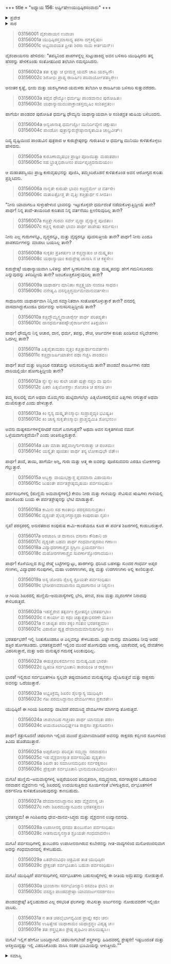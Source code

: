 +++
title = "ಅಧ್ಯಾಯ 156: ಆರ್ಷ್ಟಿಷೇಣಯುಧಿಷ್ಠಿರಸಂವಾದಃ"
+++

<details><summary>ಪ್ರವೇಶ</summary>


।।   ಓಂ ಓಂ ನಮೋ ನಾರಾಯಣಾಯ।।   ಶ್ರೀ ವೇದವ್ಯಾಸಾಯ ನಮಃ ।।

ಶ್ರೀ ಕೃಷ್ಣದ್ವೈಪಾಯನ ವೇದವ್ಯಾಸ ವಿರಚಿತ  

**ಶ್ರೀ ಮಹಾಭಾರತ**

**ಆರಣ್ಯಕ ಪರ್ವ**

**ಯಕ್ಷಯುದ್ಧ ಪರ್ವ**

**ಅಧ್ಯಾಯ 156**

</details>


<details><summary>ಸಾರ</summary>

ಆರ್ಷ್ಟಿಷೇಣನ ಆಶ್ರಮಕ್ಕೆ ಬಂದುದು (1-5). ಆರ್ಷ್ಟಿಷೇಣನು ಉಪದೇಶಿಸಿದುದು (6-31).

</details>


> 03156001 ವೈಶಂಪಾಯನ ಉವಾಚ।  
03156001a ಯುಧಿಷ್ಠಿರಸ್ತಮಾಸಾದ್ಯ ತಪಸಾ ದಗ್ಧಕಿಲ್ಬಿಷಂ।  
03156001c ಅಭ್ಯವಾದಯತ ಪ್ರೀತಃ ಶಿರಸಾ ನಾಮ ಕೀರ್ತಯನ್।।

ವೈಶಂಪಾಯನನು ಹೇಳಿದನು: “ತಪಸ್ಸಿನಿಂದ ಪಾಪಗಳನ್ನೆಲ್ಲ ಸುಟ್ಟುಹಾಕಿದ್ದ ಅವನ ಬಳಿಸಾರಿ ಯುಧಿಷ್ಠಿರನು ತನ್ನ ಹೆಸರನ್ನು ಹೇಳಿಕೊಂಡು ಸಂತೋಷದಿಂದ ತಲೆಬಾಗಿ ನಮಸ್ಕರಿಸಿದನು.

> 03156002a ತತಃ ಕೃಷ್ಣಾ ಚ ಭೀಮಶ್ಚ ಯಮೌ ಚಾಪಿ ಯಶಸ್ವಿನೌ।  
03156002c ಶಿರೋಭಿಃ ಪ್ರಾಪ್ಯ ರಾಜರ್ಷಿಂ ಪರಿವಾರ್ಯೋಪತಸ್ಥಿರೇ।।

ಅನಂತರ ಕೃಷ್ಣೆ, ಭೀಮ ಮತ್ತು ಯಶಸ್ವಿಗಳಾದ ಯಮಳರು ತಲೆಬಾಗಿ ಆ ರಾಜರ್ಷಿಯ ಬಳಿಸಾರಿ ಸುತ್ತುವರೆದರು.

> 03156003a ತಥೈವ ಧೌಮ್ಯೋ ಧರ್ಮಜ್ಞಃ ಪಾಂಡವಾನಾಂ ಪುರೋಹಿತಃ।  
03156003c ಯಥಾನ್ಯಾಯಮುಪಾಕ್ರಾಂತಸ್ತಮೃಷಿಂ ಸಂಶಿತವ್ರತಂ।।

ಹಾಗೆಯೇ ಪಾಂಡವರ ಪುರೋಹಿತ ಧರ್ಮಜ್ಞ ಧೌಮ್ಯನು ಯಥಾನ್ಯಾಯವಾಗಿ ಆ ಸಂಶಿತವ್ರತ ಋಷಿಯ ಬಳಿಬಂದನು.

> 03156004a ಅನ್ವಜಾನಾತ್ಸ ಧರ್ಮಜ್ಞೋ ಮುನಿರ್ದಿವ್ಯೇನ ಚಕ್ಷುಷಾ।  
03156004c ಪಾಂಡೋಃ ಪುತ್ರಾನ್ಕುರುಶ್ರೇಷ್ಠಾನಾಸ್ಯತಾಮಿತಿ ಚಾಬ್ರವೀತ್।।

ದಿವ್ಯ ದೃಷ್ಟಿಯಿಂದ ಪಾಂಡುವಿನ ಪುತ್ರರಾದ ಆ ಕುರುಶ್ರೇಷ್ಠರನ್ನು ಗುರುತಿಸಿದ ಆ ಧರ್ಮಜ್ಞ ಮುನಿಯು ಕುಳಿತುಕೊಳ್ಳಲು ಹೇಳಿದನು.

> 03156005a ಕುರೂಣಾಮೃಷಭಂ ಪ್ರಾಜ್ಞಂ ಪೂಜಯಿತ್ವಾ ಮಹಾತಪಾಃ।  
03156005c ಸಹ ಭ್ರಾತೃಭಿರಾಸೀನಂ ಪರ್ಯಪೃಚ್ಚದನಾಮಯಂ।।

ಆ ಮಹಾತಪಸ್ವಿಯು ಪ್ರಾಜ್ಞ ಕುರುವೃಷಭನನ್ನು ಪೂಜಿಸಿ, ತಮ್ಮಂದಿರೊಡನೆ ಕುಳಿತುಕೊಂಡ ಅವನ ಆರೋಗ್ಯದ ಕುರಿತು ಪ್ರಶ್ನಿಸಿದನು.

> 03156006a ನಾನೃತೇ ಕುರುಷೇ ಭಾವಂ ಕಚ್ಚಿದ್ಧರ್ಮೇ ಚ ವರ್ತಸೇ।  
03156006c ಮತಾಪಿತ್ರೋಶ್ಚ ತೇ ವೃತ್ತಿಃ ಕಚ್ಚಿತ್ಪಾರ್ಥ ನ ಸೀದತಿ।।

“ನೀನು ಯಾವಾಗಲೂ ಸುಳ್ಳುಹೇಳುವ ಭಾವನನ್ನು ಇಟ್ಟುಕೊಳ್ಳದೇ ಧರ್ಮದಂತೆ ನಡೆದುಕೊಳ್ಳುತ್ತಿದ್ದೀಯೆ ತಾನೇ? ಪಾರ್ಥ! ನಿನ್ನ ತಂದೆ-ತಾಯಂದಿರ ಕುರಿತಾದ ನಿನ್ನ ವರ್ತನೆಯು ಕ್ಷೀಣಿಸುವುದಿಲ್ಲ ತಾನೇ?

> 03156007a ಕಚ್ಚಿತ್ತೇ ಗುರವಃ ಸರ್ವೇ ವೃದ್ಧಾ ವೈದ್ಯಾಶ್ಚ ಪೂಜಿತಾಃ।  
03156007c ಕಚ್ಚಿನ್ನ ಕುರುಷೇ ಭಾವಂ ಪಾರ್ಥ ಪಾಪೇಷು ಕರ್ಮಸು।।

ನೀನು ಎಲ್ಲ ಗುರುಗಳನ್ನೂ, ವೃದ್ಧರನ್ನೂ, ಮತ್ತು ವೈದ್ಯರನ್ನೂ ಪೂಜಿಸುತ್ತೀಯೆ ತಾನೇ? ಪಾರ್ಥ! ನೀನು ಎಂದೂ ಪಾಪಕರ್ಮಗಳನ್ನು ಮಾಡಲು ಬಯಸಿಲ್ಲ ತಾನೇ?

> 03156008a ಸುಕೃತಂ ಪ್ರತಿಕರ್ತುಂ ಚ ಕಚ್ಚಿದ್ಧಾತುಂ ಚ ದುಷ್ಕೃತಂ।  
03156008c ಯಥಾನ್ಯಾಯಂ ಕುರುಶ್ರೇಷ್ಠ ಜಾನಾಸಿ ನ ಚ ಕತ್ಥಸೇ।।

ಕುರುಶ್ರೇಷ್ಠ! ಯಥಾನ್ಯಾಯವಾಗಿ ಒಳಿತನ್ನು ಹೇಗೆ ಸ್ವೀಕರಿಸಬೇಕು ಮತ್ತು ದುಷ್ಕೃತವನ್ನು ಹೇಗೆ ಗಮನಿಸಬಾರದು ಎನ್ನುವುದನ್ನು ತಿಳಿದಿದ್ದೀಯೆ ತಾನೇ? ಜಂಬಕೊಚ್ಚಿಕೊಳ್ಳುವುದಿಲ್ಲ ತಾನೇ?

> 03156009a ಯಥಾರ್ಹಂ ಮಾನಿತಾಃ ಕಚ್ಚಿತ್ತ್ವಯಾ ನಂದಂತಿ ಸಾಧವಃ।  
03156009c ವನೇಷ್ವಪಿ ವಸನ್ಕಚ್ಚಿದ್ಧರ್ಮಮೇವಾನುವರ್ತಸೇ।।

ಸಾಧುಜನರು ಯಥಾರ್ಹವಾಗಿ ನಿನ್ನಿಂದ ಸಮ್ಮಾನಿತರಾಗಿ ಸಂತೋಷಗೊಳ್ಳುತ್ತಾರೆ ತಾನೇ? ವನದಲ್ಲಿ ವಾಸವಾಗಿದ್ದುಕೊಂಡೂ ಧರ್ಮವನ್ನು ಅನುಸರಿಸುತ್ತಿದ್ದೀಯೆ ತಾನೇ?

> 03156010a ಕಚ್ಚಿದ್ಧೌಮ್ಯಸ್ತ್ವದಾಚಾರೈರ್ನ ಪಾರ್ಥ ಪರಿತಪ್ಯತೇ।  
03156010c ದಾನಧರ್ಮತಪಹ್ಶೌಚೈರಾರ್ಜವೇನ ತಿತಿಕ್ಷಯಾ।।

ಪಾರ್ಥ! ಧೌಮ್ಯನು ನಿನ್ನ ಆಚಾರ, ದಾನ, ಧರ್ಮ, ತಪಸ್ಸು, ಶೌಚ, ಆರ್ಜವಗಳ ಕುರಿತು ಖಂಡಿಸುವ ಸನ್ನಿವೇಶಗಳು ಒದಗಿಲ್ಲ ತಾನೇ?

> 03156011a ಪಿತೃಪೈತಾಮಹಂ ವೃತ್ತಂ ಕಚ್ಚಿತ್ಪಾರ್ಥಾನುವರ್ತಸೇ।  
03156011c ಕಚ್ಚಿದ್ರಾಜರ್ಷಿಯಾತೇನ ಪಥಾ ಗಚ್ಚಸಿ ಪಾಂಡವ।।

ಪಾರ್ಥ! ತಂದೆ ಮತ್ತು ಅಜ್ಜಂದಿರ ನಡತೆಯನ್ನು ಅನುಸರಿಸುತ್ತೀಯೆ ತಾನೇ? ಪಾಂಡವ! ರಾಜರ್ಷಿಗಳು ನಡೆದ ದಾರಿಯಲ್ಲಿಯೇ ಹೋಗುತ್ತಿದ್ದೀಯೆ ತಾನೇ?

> 03156012a ಸ್ವೇ ಸ್ವೇ ಕಿಲ ಕುಲೇ ಜಾತೇ ಪುತ್ರೇ ನಪ್ತರಿ ವಾ ಪುನಃ।  
03156012c ಪಿತರಃ ಪಿತೃಲೋಕಸ್ಥಾಃ ಶೋಚಂತಿ ಚ ಹಸಂತಿ ಚ।।

ತಮ್ಮ ಕುಲದಲ್ಲಿ ಮಗ ಅಥವಾ ಮೊಮ್ಮಗನು ಹುಟ್ಟಿದಾಗಲೆಲ್ಲಾ ಪಿತೃಲೋಕದಲ್ಲಿರುವ ಪಿತೃಗಳು ನಗುತ್ತಾರೆ ಅಥವಾ ದುಃಖಿಸುತ್ತಾರೆ ಎಂದು ಹೇಳುತ್ತಾರೆ.

> 03156013a ಕಿಂ ನ್ವಸ್ಯ ದುಷ್ಕೃತೇಽಸ್ಮಾಭಿಃ ಸಂಪ್ರಾಪ್ತವ್ಯಂ ಭವಿಷ್ಯತಿ।   
03156013c ಕಿಂ ಚಾಸ್ಯ ಸುಕೃತೇಽಸ್ಮಾಭಿಃ ಪ್ರಾಪ್ತವ್ಯಮಿತಿ ಶೋಭನಂ।।

ಅವನು ದುಷ್ಟಕರ್ಮಗಳನ್ನೆಸಗಿದರೆ ನಮಗೆ ಏನಾಗುತ್ತದೆ? ಅಥವಾ ಅವನ ಸುಕೃತಗಳಿಂದ ನಮಗೆ ಒಳ್ಳೆಯದಾಗುತ್ತದೆಯೇ? ಎಂದು ಚಿಂತಿಸುತ್ತಿರುತ್ತಾರೆ.

> 03156014a ಪಿತಾ ಮಾತಾ ತಥೈವಾಗ್ನಿರ್ಗುರುರಾತ್ಮಾ ಚ ಪಂಚಮಃ।  
03156014c ಯಸ್ಯೈತೇ ಪೂಜಿತಾಃ ಪಾರ್ಥ ತಸ್ಯ ಲೋಕಾವುಭೌ ಜಿತೌ।।

ಪಾರ್ಥ! ತಂದೆ, ತಾಯಿ, ಹಾಗೆಯೇ ಅಗ್ನಿ, ಗುರು ಮತ್ತು ಆತ್ಮ ಈ ಐವರನ್ನು ಪೂಜಿಸುವವನು ಎರಡೂ ಲೋಕಗಳನ್ನು ಗೆಲ್ಲುತ್ತಾರೆ.

> 03156015a ಅಬ್ಭಕ್ಷಾ ವಾಯುಭಕ್ಷಾಶ್ಚ ಪ್ಲವಮಾನಾ ವಿಹಾಯಸಾ।  
03156015c ಜುಷಂತೇ ಪರ್ವತಶ್ರೇಷ್ಠಮೃಷಯಃ ಪರ್ವಸಂಧಿಷು।।

ಪರ್ವಸಂಧಿಗಳಲ್ಲಿ (ಹುಣ್ಣಿಮೆ ಅಮವಾಸ್ಯೆಗಳಲ್ಲಿ) ಕೇವಲ ನೀರು ಮತ್ತು ಗಾಳಿಯನ್ನು ಸೇವಿಸುವ ಋಷಿಗಳು ಗಾಳಿಯಲ್ಲಿ ಹಾರಿಕೊಂಡು ಬಂದು ಈ ಪರ್ವತಶ್ರೇಷ್ಠನನ್ನು ಭೇಟಿ ಮಾಡುತ್ತಾರೆ.

> 03156016a ಕಾಮಿನಃ ಸಹ ಕಾಂತಾಭಿಃ ಪರಸ್ಪರಮನುವ್ರತಾಃ।  
03156016c ದೃಶ್ಯಂತೇ ಶೈಲಶೃಂಗಸ್ಥಾಸ್ತಥಾ ಕಿಂಪುರುಷಾ ನೃಪ।।

ನೃಪ! ಪರಸ್ಪರರಲ್ಲಿ ಅನುರತರಾದ ಕಿಂಪುರುಷ ಕಾಮಿ-ಕಾಂತೆಯರೂ ಕೂಡ ಈ ಪರ್ವತ ಶಿಖರಗಳಲ್ಲಿ ಕಂಡುಬರುತ್ತಾರೆ.

> 03156017a ಅರಜಾಂಸಿ ಚ ವಾಸಾಂಸಿ ವಸಾನಾಃ ಕೌಶಿಕಾನಿ ಚ।   
03156017c ದೃಶ್ಯಂತೇ ಬಹವಃ ಪಾರ್ಥ ಗಂಧರ್ವಾಪ್ಸರಸಾಂ ಗಣಾಃ।।  
03156018a ವಿದ್ಯಾಧರಗಣಾಶ್ಚೈವ ಸ್ರಗ್ವಿಣಃ ಪ್ರಿಯದರ್ಶನಾಃ।  
03156018c ಮಹೋರಗಗಣಾಶ್ಚೈವ ಸುಪರ್ಣಾಶ್ಚೋರಗಾದಯಃ।।

ಪಾರ್ಥ! ಕೊಳೆಯಿಲ್ಲದ ಶುಭ್ರ ರೇಷ್ಮೆ ಬಟ್ಟೆಗಳನ್ನುಟ್ಟು, ಹಾರಗಳನ್ನು ಧರಿಸಿದ ಬಹಳಷ್ಟು ಸುಂದರ ಗಂಧರ್ವ ಅಪ್ಸರ ಗಣಗಳು, ವಿದ್ಯಾಧರರ ಗುಂಪುಗಳು, ಮಹಾ ಉರಗಗಣಗಳು, ಪಕ್ಷಿ ಮತ್ತು ಉರಗಗಣಗಳು ಅಲ್ಲಿ ಕಾಣಿಸುತ್ತಾರೆ.

> 03156019a ಅಸ್ಯ ಚೋಪರಿ ಶೈಲಸ್ಯ ಶ್ರೂಯತೇ ಪರ್ವಸಂಧಿಷು।  
03156019c ಭೇರೀಪಣವಶಂಖಾನಾಂ ಮೃದಂಗಾನಾಂ ಚ ನಿಸ್ವನಃ।।

ಆ ಗಿರಿಯ ಶಿಖರದಲ್ಲಿ ಹುಣ್ಣಿಮೆ-ಅಮವಾಸ್ಯೆಗಳಲ್ಲಿ ಭೇರಿ, ಪಣವ, ಶಂಖ ಮತ್ತು ಮೃದಂಗಗಳ ನಿನಾದವು ಕೇಳಿಬರುತ್ತದೆ.

> 03156020a ಇಹಸ್ಥೈರೇವ ತತ್ಸರ್ವಂ ಶ್ರೋತವ್ಯಂ ಭರತರ್ಷಭಾಃ।  
03156020c ನ ಕಾರ್ಯಾ ವಃ ಕಥಂ ಚಿತ್ಸ್ಯಾತ್ತತ್ರಾಭಿಸರಣೇ ಮತಿಃ।।  
03156021a ನ ಚಾಪ್ಯತಃ ಪರಂ ಶಕ್ಯಂ ಗಂತುಂ ಭರತಸತ್ತಮಾಃ।  
03156021c ವಿಹಾರೋ ಹ್ಯತ್ರ ದೇವಾನಾಮಮಾನುಷಗತಿಸ್ತು ಸಾ।।

ಭರತರ್ಷಭರೇ! ಇಲ್ಲಿ ನಿಂತುಕೊಂಡರೂ ಆ ಎಲ್ಲವನ್ನೂ ಕೇಳಬಹುದು. ಎಷ್ಟೇ ಮನಸ್ಸು ಮಾಡಿದರೂ ನೀವು ಅದರ ಹತ್ತಿರ ಹೋಗಕೂಡದು. ಭರತಸತ್ತಮರೇ! ಇಲ್ಲಿಂದ ಮುಂದೆ ಹೋಗುವುದು ಅಸಾಧ್ಯ. ಯಾಕೆಂದರೆ, ಅಲ್ಲಿ ದೇವತೆಗಳು ವಿಹರಿಸುತ್ತಾರೆ, ಮತ್ತು ಅದು ಮನುಷ್ಯರ ಗಮನಕ್ಕೆ ಸಿಲುಕುವುದಿಲ್ಲ.

> 03156022a ಈಷಚ್ಚಪಲಕರ್ಮಾಣಂ ಮನುಷ್ಯಮಿಹ ಭಾರತ।  
03156022c ದ್ವಿಷಂತಿ ಸರ್ವಭೂತಾನಿ ತಾಡಯಂತಿ ಚ ರಾಕ್ಷಸಾಃ।।

ಭಾರತ! ಇಲ್ಲಿರುವ ಸರ್ವಭೂತಗಳೂ ಸ್ವಲ್ಪವೇ ತಪ್ಪುಮಾಡಿರುವ ಮನುಷ್ಯನನ್ನೂ ದ್ವೇಷಿಸುತ್ತವೆ ಮತ್ತು ರಾಕ್ಷಸರು ಅವನನ್ನು ಒದೆಯುತ್ತಾರೆ.

> 03156023a ಅಭ್ಯತಿಕ್ರಮ್ಯ ಶಿಖರಂ ಶೈಲಸ್ಯಾಸ್ಯ ಯುಧಿಷ್ಠಿರ।  
03156023c ಗತಿಃ ಪರಮಸಿದ್ಧಾನಾಂ ದೇವರ್ಷೀಣಾಂ ಪ್ರಕಾಶತೇ।।

ಯುಧಿಷ್ಠಿರ! ಈ ಗಿರಿಯ ಶಿಖರವನ್ನು ದಾಟಿದರೆ ಪರಮಸಿದ್ಧ ದೇವರ್ಷಿಗಳ ಮಾರ್ಗವು ತೋರುತ್ತದೆ.

> 03156024a ಚಾಪಲಾದಿಹ ಗಚ್ಚಂತಂ ಪಾರ್ಥ ಯಾನಮತಃ ಪರಂ।  
03156024c ಅಯಃಶೂಲಾದಿಭಿರ್ಘ್ನಂತಿ ರಾಕ್ಷಸಾಃ ಶತ್ರುಸೂದನ।।

ಪಾರ್ಥ! ಶತ್ರುಸೂದನ! ಚಪಲನಾಗಿ ಇಲ್ಲಿಂದ ಮುಂದೆ ಪ್ರಯಾಣಮಾಡಿದರೆ ಅವನನ್ನು ರಾಕ್ಷಸರು ಕಬ್ಬಿಣದ ಶೂಲಗಳಿಂದ ತಿವಿದು ಹೊಡೆಯುತ್ತಾರೆ.

> 03156025a ಅಪ್ಸರೋಭಿಃ ಪರಿವೃತಃ ಸಮೃದ್ಧ್ಯಾ ನರವಾಹನಃ।  
03156025c ಇಹ ವೈಶ್ರವಣಸ್ತಾತ ಪರ್ವಸಂಧಿಷು ದೃಶ್ಯತೇ।।  
03156026a ಶಿಖರೇ ತಂ ಸಮಾಸೀನಮಧಿಪಂ ಸರ್ವರಕ್ಷಸಾಂ।  
03156026c ಪ್ರೇಕ್ಷಂತೇ ಸರ್ವಭೂತಾನಿ ಭಾನುಮಂತಮಿವೋದಿತಂ।।

ಮಗೂ! ಹುಣ್ಣಿಮೆ-ಅಮವಾಸ್ಯೆಗಳಲ್ಲಿ ಅಪ್ಸರೆಯರಿಂದ ಪರಿವೃತನಾಗಿ, ಸಮೃದ್ಧನಾದ, ಸರ್ವರಾಕ್ಷಸರ ಒಡೆಯನಾದ ನರವಾಹನ ವೈಶ್ರವಣನು ಇಲ್ಲಿ ಶಿಖರದಲ್ಲಿ ಉದಯಿಸುತ್ತಿರುವ ಸೂರ್ಯನಂತೆ ಬೆಳಗುತ್ತಿರುವ, ರ್ವಭೂತಗಳಿಗೆ ದರ್ಶನನೀಡಿ ಕುಳಿತುಕೊಂಡಿರುವುದನ್ನು ಕಾಣಬಹುದು.

> 03156027a ದೇವದಾನವಸಿದ್ಧಾನಾಂ ತಥಾ ವೈಶ್ರವಣಸ್ಯ ಚ।  
03156027c ಗಿರೇಃ ಶಿಖರಮುದ್ಯಾನಮಿದಂ ಭರತಸತ್ತಮ।।

ಭರತಸತ್ತಮ! ಈ ಗಿರಿಶಿಖರವು ಧೇವ-ದಾನವ-ಸಿದ್ಧರು ಮತ್ತು ವೈಶ್ರವಣನ ಉದ್ಯಾನವನವು.

> 03156028a ಉಪಾಸೀನಸ್ಯ ಧನದಂ ತುಂಬುರೋಃ ಪರ್ವಸಂಧಿಷು।  
03156028c ಗೀತಸಾಮಸ್ವನಸ್ತಾತ ಶ್ರೂಯತೇ ಗಂಧಮಾದನೇ।।

ಮಗೂ! ಪರ್ವಸಂಧಿಗಳಲ್ಲಿ ತುಂಬುರನು ಉಪಾಸೀನನಾಗಿರುವ ಕುಬೇರನನ್ನು ಗೀತ-ವಾದ್ಯಗಳಿಂದ ಮನೋರಂಜಿಸುವಾಗ ಅದನ್ನು ಗಂಧಮಾದನದಲ್ಲಿ ಕೇಳಬಹುದು.

> 03156029a ಏತದೇವಂವಿಧಂ ಚಿತ್ರಮಿಹ ತಾತ ಯುಧಿಷ್ಠಿರ।  
03156029c ಪ್ರೇಕ್ಷಂತೇ ಸರ್ವಭೂತಾನಿ ಬಹುಶಃ ಪರ್ವಸಂಧಿಷು।।

ಮಗೂ! ಯುಧಿಷ್ಠಿರ! ಪರ್ವಸಂಧಿಗಳಲ್ಲಿ ಸರ್ವಭೂತಗಳು ಬಹುಸಂಖ್ಯೆಗಳಲ್ಲಿ ಈ ರೀತಿಯ ಅದ್ಭುತವನ್ನು ನೋಡುತ್ತಾರೆ.

> 03156030a ಭುಂಜಾನಾಃ ಸರ್ವಭೋಜ್ಯಾನಿ ರಸವಂತಿ ಫಲಾನಿ ಚ।  
03156030c ವಸಧ್ವಂ ಪಾಂಡವಶ್ರೇಷ್ಠಾ ಯಾವದರ್ಜುನದರ್ಶನಂ।।

ಪಾಂಡವಶ್ರೇಷ್ಠ! ತಿನ್ನಬಹುದಾದ ಎಲ್ಲ ರಸಭರಿತ ಫಲಗಳನ್ನು ಸೇವಿಸುತ್ತಾ ಅರ್ಜುನನನ್ನು ನೋಡುವವರೆಗೆ ಇಲ್ಲಿಯೇ ವಾಸಿಸು.

> 03156031a ನ ತಾತ ಚಪಲೈರ್ಭಾವ್ಯಮಿಹ ಪ್ರಾಪ್ತೈಃ ಕಥಂ ಚನ।  
03156031c ಉಷಿತ್ವೇಹ ಯಥಾಕಾಮಂ ಯಥಾಶ್ರದ್ಧಂ ವಿಹೃತ್ಯ ಚ।।  
03156031e ತತಃ ಶಸ್ತ್ರಭೃತಾಂ ಶ್ರೇಷ್ಠ ಪೃಥಿವೀಂ ಪಾಲಯಿಷ್ಯಸಿ।।

ಮಗೂ! ಇಲ್ಲಿಗೆ ಹೇಗೋ ಬಂದಿದ್ದಾಗಿದೆ. ಚಪಲನಾಗಬೇಡ! ಶಸ್ತ್ರಗಳನ್ನು ಹಿಡಿದವರಲ್ಲಿ ಶ್ರೇಷ್ಠನೇ! ಇಷ್ಟಬಂದಂತೆ ಮತ್ತು ಆಸಕ್ತಿಯಿದ್ದಷ್ಟು ಇಲ್ಲಿ ವಿಹರಿಸಿಕೊಂಡು ವಾಸಿಸಿ ನಂತರ ಭೂಮಿಯನ್ನು ಆಳುತ್ತೀಯೆ.””

<details><summary>ಸಮಾಪ್ತಿ</summary>


ಇತಿ ಶ್ರೀ ಮಹಾಭಾರತೇ ಆರಣ್ಯಕಪರ್ವಣಿ ಯಕ್ಷಯುದ್ಧಪರ್ವಣಿ ಆರ್ಷ್ಟಿಷೇಣಯುಧಿಷ್ಠಿರಸಂವಾದೇ ಷಟ್‌ಪಂಚಶದಧಿಕಶತತಮೋಽಧ್ಯಾಯಃ।  
ಇದು ಮಹಾಭಾರತದ ಆರಣ್ಯಕಪರ್ವದಲ್ಲಿ ಯಕ್ಷಯುದ್ಧಪರ್ವದಲ್ಲಿ ಆರ್ಷ್ಟಿಷೇಣಯುಧಿಷ್ಠಿರಸಂವಾದ ದಲ್ಲಿ ನೂರಾಐವತ್ತಾರನೆಯ ಅಧ್ಯಾಯವು.

</details>
